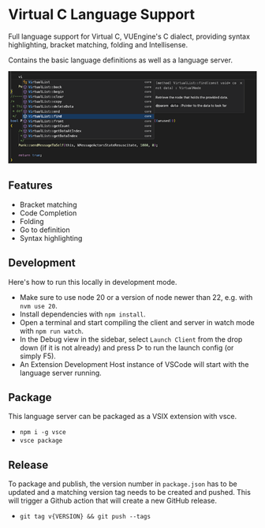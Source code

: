 # Virtual C Language Support

Full language support for Virtual C, VUEngine's C dialect, providing syntax highlighting, bracket matching, folding and Intellisense.

Contains the basic language definitions as well as a language server.

![](screenshot.png?raw=true)

## Features

- Bracket matching
- Code Completion
- Folding
- Go to definition
- Syntax highlighting

## Development

Here's how to run this locally in development mode.

- Make sure to use node 20 or a version of node newer than 22, e.g. with `nvm use 20`.
- Install dependencies with `npm install`.
- Open a terminal and start compiling the client and server in watch mode with `npm run watch`.
- In the Debug view in the sidebar, select `Launch Client` from the drop down (if it is not already) and press ▷ to run the launch config (or simply F5).
- An Extension Development Host instance of VSCode will start with the language server running.

## Package

This language server can be packaged as a VSIX extension with vsce.

- `npm i -g vsce`
- `vsce package`

## Release

To package and publish, the version number in `package.json` has to be updated and a matching version tag needs to be created and pushed. This will trigger a Github action that will create a new GitHub release.

- `git tag v{VERSION} && git push --tags`

